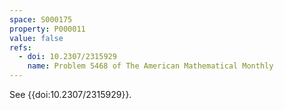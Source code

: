 ```yaml
---
space: S000175
property: P000011
value: false
refs:
  - doi: 10.2307/2315929
    name: Problem 5468 of The American Mathematical Monthly
---
```


See {{doi:10.2307/2315929}}.
